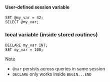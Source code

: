 #### User-defined session variable
```mysql
SET @my_var = 42;
SELECT @my_var;

```

### local variable (inside stored routines)
```mysql
DECLARE my_var INT;
SET my_var = 100;

```

> [!NOTE] 
> - `@var` persists across queries in same session
> - `DECLARE` only works inside `BEGIN...END`